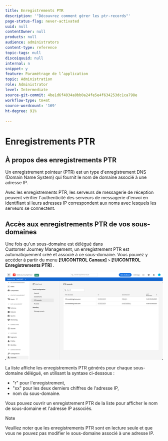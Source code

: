 ```yaml
---
title: Enregistrements PTR
description: '"Découvrez comment gérer les ptr-records"'
page-status-flag: never-activated
uuid: null
contentOwner: null
products: null
audience: administrators
content-type: reference
topic-tags: null
discoiquuid: null
internal: n
snippet: y
feature: Paramétrage de l’application
topic: Administration
role: Administrator
level: Intermediate
source-git-commit: 4be1d6f4034a0bb0a24fe5e4f634253dc1ca798e
workflow-type: tm+mt
source-wordcount: '169'
ht-degree: 91%

---
```



# Enregistrements PTR

## À propos des enregistrements PTR

Un enregistrement pointeur (PTR) est un type d&#39;enregistrement DNS (Domain Name System) qui fournit le nom de domaine associé à une adresse IP.

Avec les enregistrements PTR, les serveurs de messagerie de réception peuvent vérifier l&#39;authenticité des serveurs de messagerie d&#39;envoi en identifiant si leurs adresses IP correspondent aux noms avec lesquels les serveurs se connectent.

## Accès aux enregistrements PTR de vos sous-domaines

Une fois qu&#39;un sous-domaine est délégué dans Customer Journey Management, un enregistrement PTR est automatiquement créé et associé à ce sous-domaine. Vous pouvez y accéder à partir du menu **[!UICONTROL Canaux]** `>` **[!UICONTROL Enregistrements PTR]** .

![](../assets/ptr-records.png)

La liste affiche les enregistrements PTR générés pour chaque sous-domaine délégué, en utilisant la syntaxe ci-dessous :

* &quot;r&quot; pour l&#39;enregistrement,
* &quot;xx&quot; pour les deux derniers chiffres de l&#39;adresse IP,
* nom du sous-domaine.

Vous pouvez ouvrir un enregistrement PTR de la liste pour afficher le nom de sous-domaine et l&#39;adresse IP associés.

>[!NOTE]
>
>Veuillez noter que les enregistrements PTR sont en lecture seule et que vous ne pouvez pas modifier le sous-domaine associé à une adresse IP.

